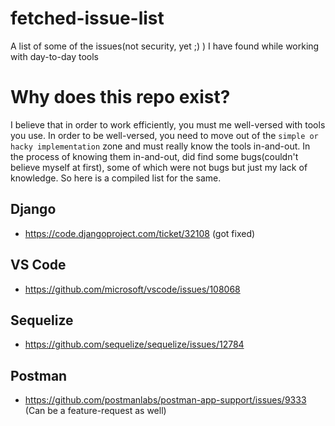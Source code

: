 # fetched-issue-list
A list of some of the issues(not security, yet ;) ) I have found while working with day-to-day tools

# Why does this repo exist?
I believe that in order to work efficiently, you must me well-versed with tools you use. In order to be well-versed, you need to move out of the `simple or hacky implementation` zone and must really know the tools in-and-out. In the process of knowing them in-and-out, did find some bugs(couldn't believe myself at first), some of which were not bugs but just my lack of knowledge. So here is a compiled list for the same.


## Django

- https://code.djangoproject.com/ticket/32108 (got fixed)

## VS Code

- https://github.com/microsoft/vscode/issues/108068

## Sequelize

- https://github.com/sequelize/sequelize/issues/12784

## Postman

- https://github.com/postmanlabs/postman-app-support/issues/9333 (Can be a feature-request as well)
